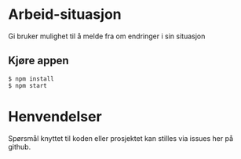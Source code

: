 # Arbeid-situasjon
Gi bruker mulighet til å melde fra om endringer i sin situasjon

## Kjøre appen

```console
$ npm install
$ npm start
```

# Henvendelser

Spørsmål knyttet til koden eller prosjektet kan stilles via issues her på github.

